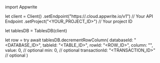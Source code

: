 import Appwrite

let client = Client()
    .setEndpoint("https://<REGION>.cloud.appwrite.io/v1") // Your API Endpoint
    .setProject("<YOUR_PROJECT_ID>") // Your project ID

let tablesDB = TablesDB(client)

let row = try await tablesDB.decrementRowColumn(
    databaseId: "<DATABASE_ID>",
    tableId: "<TABLE_ID>",
    rowId: "<ROW_ID>",
    column: "",
    value: 0, // optional
    min: 0, // optional
    transactionId: "<TRANSACTION_ID>" // optional
)


